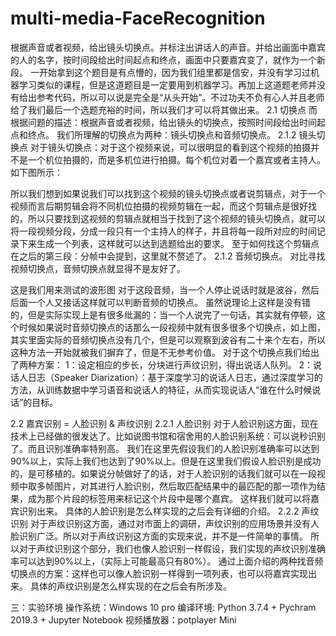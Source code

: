 # multi-media-FaceRecognition
根据声音或者视频，给出镜头切换点。并标注出讲话人的声音。并给出画面中嘉宾的人的名字，按时间段给出时间起点和终点，画面中只要嘉宾变了，就作为一个新段。
一开始拿到这个题目是有点懵的，因为我们组里都是信安，并没有学习过机器学习类似的课程，但是这道题目是一定要用到机器学习。再加上这道题老师并没有给出参考代码，所以可以说是完全是“从头开始”。不过功夫不负有心人并且老师给了我们最后一个选题充裕的时间，所以我们才可以将其做出来。
2.1 切换点
而根据问题的描述：根据声音或者视频，给出镜头的切换点，按照时间段给出时间起点和终点。
我们所理解的切换点为两种：镜头切换点和音频切换点。
2.1.2 镜头切换点
对于镜头切换点：对于这个视频来说，可以很明显的看到这个视频的拍摄并不是一个机位拍摄的，而是多机位进行拍摄。每个机位对着一个嘉宾或者主持人。如下图所示：
 
所以我们想到如果说我们可以找到这个视频的镜头切换点或者说剪辑点，对于一个视频而言后期剪辑会将不同机位拍摄的视频剪辑在一起，而这个剪辑点是很好找的，所以只要找到这视频的剪辑点就相当于找到了这个视频的镜头切换点，就可以将一段视频分段，分成一段只有一个主持人的样子，并且将每一段所对应的时间记录下来生成一个列表，这样就可以达到选题给出的要求。
至于如何找这个剪辑点在之后的第三段：分帧中会提到，这里就不赘述了。
2.1.2 音频切换点。
对比寻找视频切换点，音频切换点就显得不是友好了。
 
这是我们用来测试的波形图
对于这段音频，当一个人停止说话时就是波谷，然后后面一个人又接话这样就可以判断音频的切换点。
虽然说理论上这样是没有错的，但是实际实现上是有很多纰漏的：当一个人说完了一句话，其实就有停顿，这个时候如果说时音频切换点的话那么一段视频中就有很多很多个切换点，如上图，其实里面实际的音频切换点没有几个，但是可以观察到波谷有二十来个左右，所以这种方法一开始就被我们摒弃了，但是不无参考价值。
对于这个切换点我们给出了两种方案：
1：设定相应的步长，分块进行声纹识别，得出说话人队列。
2：说话人日志（Speaker Diarization）：基于深度学习的说话人日志，通过深度学习的方法，从训练数据中学习语音和说话人的特征，从而实现说话人“谁在什么时候说话”的目标。

2.2 嘉宾识别 = 人脸识别 & 声纹识别
2.2.1 人脸识别
对于人脸识别这方面，现在技术上已经做的很发达了。比如说图书馆和宿舍用的人脸识别系统：可以说秒识别了。而且识别准确率特别高。
	我们在这里先假设我们的人脸识别准确率可以达到90%以上，实际上我们也达到了90%以上。但是在这里我们假设人脸识别是成功的，是可移植的。如果说分帧做好了的话，对于人脸识别的话我们就可以在一段视频中取多帧图片，对其进行人脸识别，然后取匹配结果中的最匹配的那一项作为结果，成为那个片段的标签用来标记这个片段中是哪个嘉宾。
	这样我们就可以将嘉宾识别出来。
	具体的人脸识别是怎么样实现的之后会有详细的介绍。
2.2.2 声纹识别
	对于声纹识别这方面，通过对市面上的调研，声纹识别的应用场景并没有人脸识别广泛。所以对于声纹识别这方面的实现来说，并不是一件简单的事情。
	所以对于声纹识别这个部分，我们也像人脸识别一样假设，我们实现的声纹识别准确率可以达到90%以上，（实际上可能最高只有80%）。
	通过上面介绍的两种找音频切换点的方案：这样也可以像人脸识别一样得到一项列表，也可以将嘉宾实现出来。
	具体的声纹识别是怎么样实现的在之后会有所涉及。


三：实验环境
操作系统：Windows 10 pro
编译环境: Python 3.7.4 + Pychram 2019.3 + Jupyter Notebook
视频播放器：potplayer Mini

 

